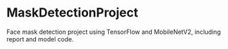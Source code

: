 # MaskDetectionProject
Face mask detection project using TensorFlow and MobileNetV2, including report and model code.
